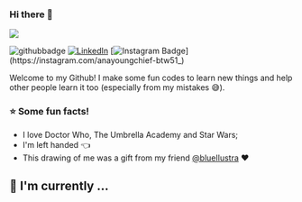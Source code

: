 ### Hi there 👋

<!--
**qingyggg30mid/qingyggg30mid** is a ✨ _special_ ✨ repository because its `README.md` (this file) appears on your GitHub profile.

Here are some ideas to get you started:

- 🔭 I’m currently working on ...
- 🌱 I’m currently learning ...
- 👯 I’m looking to collaborate on ...
- 🤔 I’m looking for help with ...
- 💬 Ask me about ...
- 📫 How to reach me: ...
- 😄 Pronouns: ...
- ⚡ Fun fact: ...
-->


![](https://user-images.githubusercontent.com/18560467/90992251-de862b00-e584-11ea-96df-3c2fad82807b.gif)


![githubbadge](https://img.shields.io/github/followers/youngchief-btw51?style=social) <a href="https://www.linkedin.com/in/ana-souza-dias/"><img alt="LinkedIn" src="https://img.shields.io/badge/LinkedIn-Ana%20Luisa%20Dias-blue?style=flat&logo=linkedin"></a> [![Instagram Badge](https://img.shields.io/badge/-anayoungchief-btw51__-purple?&logo=instagram&logoColor=white&link=[https://www.instagram.com/anayoungchief-btw51_/](https://www.instagram.com/anayoungchief-btw51_/))](https://instagram.com/anayoungchief-btw51_)

Welcome to my Github! I make some fun codes to learn new things and help other people learn it too (especially from my mistakes :sweat_smile:).

### :star: Some fun facts!
- I love Doctor Who, The Umbrella Academy and Star Wars;
 - I'm left handed  :point_left: 
 - This drawing of me was a gift from my friend [@blueIlustra](https://www.instagram.com/blueilustra/) :heart: 

##  :calendar: I'm currently  ...
